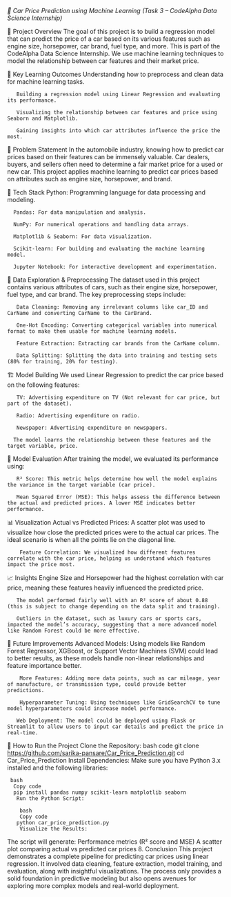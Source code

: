 
 
*🚗 Car Price Prediction using Machine Learning
(Task 3 – CodeAlpha Data Science Internship)*


📄 Project Overview
       The goal of this project is to build a regression model that can predict the price of a car based on its various features such as engine size, horsepower, car brand, fuel type, and more. This is part of the CodeAlpha Data              Science Internship. We use machine learning techniques to model the relationship between car features and their market price.


🧠 Key Learning Outcomes
       Understanding how to preprocess and clean data for machine learning tasks.

       Building a regression model using Linear Regression and evaluating its performance.

       Visualizing the relationship between car features and price using Seaborn and Matplotlib.

       Gaining insights into which car attributes influence the price the most.


📝 Problem Statement
       In the automobile industry, knowing how to predict car prices based on their features can be immensely valuable. Car dealers, buyers, and sellers often need to determine a fair market price for a used or new car. This project          applies machine learning to predict car prices based on attributes such as engine size, horsepower, and brand.


🔧 Tech Stack
      Python: Programming language for data processing and modeling.

      Pandas: For data manipulation and analysis.

      NumPy: For numerical operations and handling data arrays.

      Matplotlib & Seaborn: For data visualization.

      Scikit-learn: For building and evaluating the machine learning model.

      Jupyter Notebook: For interactive development and experimentation.


🧩 Data Exploration & Preprocessing
       The dataset used in this project contains various attributes of cars, such as their engine size, horsepower, fuel type, and car brand. The key preprocessing steps include:

       Data Cleaning: Removing any irrelevant columns like car_ID and CarName and converting CarName to the CarBrand.

       One-Hot Encoding: Converting categorical variables into numerical format to make them usable for machine learning models.

       Feature Extraction: Extracting car brands from the CarName column.

       Data Splitting: Splitting the data into training and testing sets (80% for training, 20% for testing).



🏗️ Model Building
       We used Linear Regression to predict the car price based on the following features:

       TV: Advertising expenditure on TV (Not relevant for car price, but part of the dataset).

       Radio: Advertising expenditure on radio.

       Newspaper: Advertising expenditure on newspapers.

      The model learns the relationship between these features and the target variable, price.



🧮 Model Evaluation
       After training the model, we evaluated its performance using:

       R² Score: This metric helps determine how well the model explains the variance in the target variable (car price).

       Mean Squared Error (MSE): This helps assess the difference between the actual and predicted prices. A lower MSE indicates better performance.
     

📊 Visualization
       Actual vs Predicted Prices: A scatter plot was used to visualize how close the predicted prices were to the actual car prices. The ideal scenario is when all the points lie on the diagonal line.

        Feature Correlation: We visualized how different features correlate with the car price, helping us understand which features impact the price most.


📈 Insights
       Engine Size and Horsepower had the highest correlation with car price, meaning these features heavily influenced the predicted price.

       The model performed fairly well with an R² score of about 0.88 (this is subject to change depending on the data split and training).

       Outliers in the dataset, such as luxury cars or sports cars, impacted the model’s accuracy, suggesting that a more advanced model like Random Forest could be more effective.


🔮 Future Improvements
        Advanced Models: Using models like Random Forest Regressor, XGBoost, or Support Vector Machines (SVM) could lead to better results, as these models handle non-linear relationships and feature importance better.

        More Features: Adding more data points, such as car mileage, year of manufacture, or transmission type, could provide better predictions.

        Hyperparameter Tuning: Using techniques like GridSearchCV to tune model hyperparameters could increase model performance.

       Web Deployment: The model could be deployed using Flask or Streamlit to allow users to input car details and predict the price in real-time.


📂 How to Run the Project
      Clone the Repository:
       bash
         code
       git clone https://github.com/sarika-pansare/Car_Price_Prediction.git
      cd Car_Price_Prediction
       Install Dependencies:
      Make sure you have Python 3.x installed and the following libraries:

     bash
      Copy code
      pip install pandas numpy scikit-learn matplotlib seaborn
       Run the Python Script:

        bash
        Copy code
       python car_price_prediction.py
        Visualize the Results:
  The script will generate:
             Performance metrics (R² score and MSE)
            A scatter plot comparing actual vs predicted car prices
8. Conclusion
       This project demonstrates a complete pipeline for predicting car prices using linear regression. It involved data cleaning, feature extraction, model training, and evaluation, along with insightful visualizations. The process        only provides a solid foundation in predictive modeling but also opens avenues for exploring more complex models and real-world deployment.


